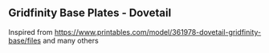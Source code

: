 ## Gridfinity Base Plates - Dovetail
Inspired from https://www.printables.com/model/361978-dovetail-gridfinity-base/files
and many others
